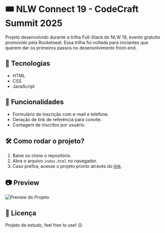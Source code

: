 # 🎟️ NLW Connect 19 - CodeCraft Summit 2025

Projeto desenvolvido durante a trilha Full-Stack do NLW 19, evento gratuito promovido pela Rocketseat. Essa trilha foi voltada para iniciantes que querem dar os primeiros passos no desenvolvimento front-end.

## 🚀 Tecnologias
- HTML
- CSS
- JavaScript

## 📌 Funcionalidades
- Formulário de inscrição com e-mail e telefone.
- Geração de link de referência para convite.
- Contagem de inscritos por usuário.

## 🛠 Como rodar o projeto?
1. Baixe ou clone o repositório.
2. Abra o arquivo `index.html` no navegador.
3. Caso prefira, acesse o projeto pronto através do [link](https://lucas-319.github.io/CodeCraft_Summit_2025/).

## 📷 Preview
![Preview do Projeto](https://github.com/Lucas-319/NLW-19-CodeCraft-Summit-Full-Stack-Trail-/blob/38757c5ebd02587a4f60dd7be574adf864d0fd6f/assets/preview-project.png)

                      

## 📄 Licença
Projeto de estudo, feel free to use! 😉

